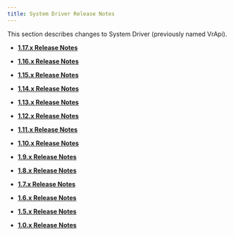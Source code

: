 ```yaml
---
title: System Driver Release Notes
---
```


This section describes changes to System Driver (previously named VrApi).



* **[1.17.x Release Notes](/documentation/mobilesdk/latest/concepts/system-driver-release-1.17/)**  

* **[1.16.x Release Notes](/documentation/mobilesdk/latest/concepts/system-driver-release-1.16/)**  

* **[1.15.x Release Notes](/documentation/mobilesdk/latest/concepts/system-driver-release-1.15/)**  

* **[1.14.x Release Notes](/documentation/mobilesdk/latest/concepts/system-driver-release-1.14/)**  

* **[1.13.x Release Notes](/documentation/mobilesdk/latest/concepts/system-driver-release-1.13/)**  

* **[1.12.x Release Notes](/documentation/mobilesdk/latest/concepts/system-driver-release-1.12/)**  

* **[1.11.x Release Notes](/documentation/mobilesdk/latest/concepts/system-driver-release-1.11/)**  

* **[1.10.x Release Notes](/documentation/mobilesdk/latest/concepts/system-driver-release-1.10/)**  

* **[1.9.x Release Notes](/documentation/mobilesdk/latest/concepts/system-driver-release-1.9/)**  

* **[1.8.x Release Notes](/documentation/mobilesdk/latest/concepts/system-driver-release-1.8/)**  

* **[1.7.x Release Notes](/documentation/mobilesdk/latest/concepts/system-driver-release-1.7/)**  

* **[1.6.x Release Notes](/documentation/mobilesdk/latest/concepts/system-driver-release-1.6/)**  

* **[1.5.x Release Notes](/documentation/mobilesdk/latest/concepts/system-driver-release-1.5/)**  

* **[1.0.x Release Notes](/documentation/mobilesdk/latest/concepts/system-driver-release/)**  


